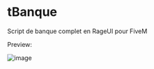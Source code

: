 # tBanque
Script de banque complet en RageUI pour FiveM

Preview:

![image](https://cdn.discordapp.com/attachments/933819554705076234/934971760447721552/unknown.png)
